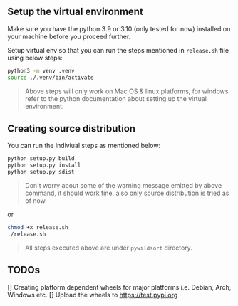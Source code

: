 ## Setup the virtual environment
Make sure you have the python 3.9 or 3.10 (only tested for now) installed on
your machine before you proceed further.

Setup virtual env so that you can run the steps mentioned in `release.sh` file
using below steps:
```sh
python3 -m venv .venv
source ./.venv/bin/activate
```

>Above steps will only work on Mac OS & linux platforms, for windows refer to
the python documentation about setting up the virtual environment.

## Creating source distribution
You can run the indiviual steps as mentioned below:
```sh
python setup.py build
python setup.py install
python setup.py sdist
```

>Don't worry about some of the warning message emitted by above command, it should
work fine, also only source distribution is tried as of now.

or 
```sh
chmod +x release.sh
./release.sh
```

>All steps executed above are under `pywildsort` directory.

## TODOs
[] Creating platform dependent wheels for major platforms i.e. Debian, Arch, Windows etc.
[] Upload the wheels to https://test.pypi.org
